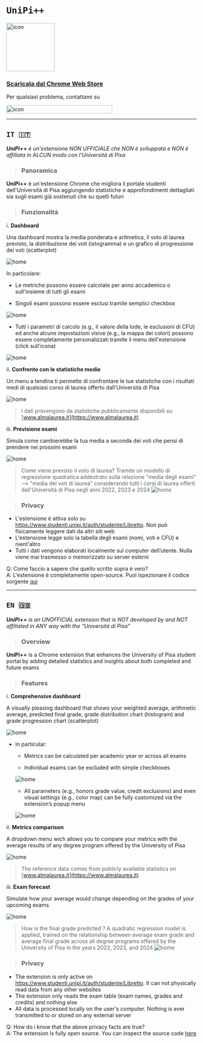 # `UniPi++`
<img src="src/images/icon_128.png" alt="icon" width=128 height=128>

### [Scaricala dal Chrome Web Store](https://chromewebstore.google.com/detail/unipi++/iblkplielknafpegjacgjbpgjgdcnkij)

Per qualsiasi problema, contattami su 

<img src="screenshots/email.png" alt="icon" width=280 height=22>

---

## `IT 🇮🇹`

_**UniPi++** è un'estensione NON UFFICIALE che NON è sviluppata e NON è affiliata in ALCUN modo con l'Università di Pisa_

> ### Panoramica

**UniPi++** è un'estensione Chrome che migliora il portale studenti dell'Università di Pisa aggiungendo statistiche e approfondimenti dettagliati sia sugli esami già sostenuti che su quelli futuri

> ### Funzionalità

i. **Dashboard**

Una dashboard mostra la media ponderata e aritmetica, il voto di laurea previsto, la distribuzione dei voti (istogramma) e un grafico di progressione dei voti (scatterplot) 

![home](screenshots/home.png)

In particolare:

- Le metriche possono essere calcolate per anno accademico o sull'insieme di tutti gli esami

- Singoli esami possono essere esclusi tramite semplici checkbox

![home](screenshots/checkbox.png)

- Tutti i parametri di calcolo (e.g., il valore della lode, le esclusioni di CFU) ed anche alcune impostazioni visive (e.g., la mappa dei colori) possono essere completamente personalizzati tramite il menu dell'estensione (click sull'icona)

![home](screenshots/popup.png)

ii. **Confronto con le statistiche medie**

Un menu a tendina ti permette di confrontare le tue statistiche con i risultati medi di qualsiasi corso di laurea offerto dall'Università di Pisa

![home](screenshots/almalaurea.png)

> I dati provengono da statistiche pubblicamente disponibili su [www.almalaurea.it](https://www.almalaurea.it)

iii. **Previsione esami**

Simula come cambierebbe la tua media a seconda dei voti che pensi di prendere nei prossimi esami

![home](screenshots/forecast.png)

> Come viene previsto il voto di laurea? Tramite un modello di regressione quadratica addestrato sulla relazione "media degli esami" --> "media dei voti di laurea" considerando tutti i corsi di laurea offerti dall'Università di Pisa negli anni 2022, 2023 e 2024 ![home](screenshots/predictor.png)

> ### Privacy

- L'estensione è attiva solo su https://www.studenti.unipi.it/auth/studente/Libretto. Non può fisicamente leggere dati da altri siti web
- L'estensione legge solo la tabella degli esami (nomi, voti e CFU) e nient'altro
- Tutti i dati vengono elaborati localmente sul computer dell’utente. Nulla viene mai trasmesso o memorizzato su server esterni

<div>
Q: Come faccio a sapere che quello scritto sopra è vero?
<br>
A: L'estensione è completamente open-source. Puoi ispezionare il codice sorgente <a href="src/">qui</a>

---

## `EN 🇬🇧`

_**UniPi++** is an UNOFFICIAL extension that is NOT developed by and NOT affiliated in ANY way with the "Università di Pisa"_

> ### Overview

**UniPi++** is a Chrome extension that enhances the University of Pisa student portal by adding detailed statistics and insights about both completed and future exams

> ### Features

i. **Comprehensive dashboard**

A visually pleasing dashboard that shows your weighted average, arithmetic average, predicted final grade, grade distribution chart (histogram) and grade progression chart (scatterplot)

![home](screenshots/home.png)

- In particular:
    
    - Metrics can be calculated per academic year or across all exams
    
    - Individual exams can be excluded with simple checkboxes
    
    ![home](screenshots/checkbox.png)
    
    - All parameters (e.g., honors grade value, credit exclusions) and even visual settings (e.g., color map) can be fully customized via the extension’s popup menu
    
    ![home](screenshots/popup.png)

ii. **Metrics comparison**

A dropdown menu wich allows you to compare your metrics with the average results of any degree program offered by the University of Pisa

![home](screenshots/almalaurea.png)

> The reference data comes from publicly available statistics on [www.almalaurea.it](https://www.almalaurea.it)

iii. **Exam forecast**

Simulate how your average would change depending on the grades of your upcoming exams

![home](screenshots/forecast.png)

> How is the final grade predicted ? A quadratic regression model is applied, trained on the relationship between average exam grade and average final grade across all degree programs offered by the University of Pisa in the years 2022, 2023, and 2024 ![home](screenshots/predictor.png)

> ### Privacy

- The extension is only active on https://www.studenti.unipi.it/auth/studente/Libretto. It can not physically read data from any other websites
- The extension only reads the exam table (exam names, grades and credits) and nothing else
- All data is processed locally on the user's computer. Nothing is ever transmitted to or stored on any external server

<div>
Q: How do i know that the above privacy facts are true?
<br>
A: The extension is fully open source. You can inspect the source code <a href="src/">here</a>
